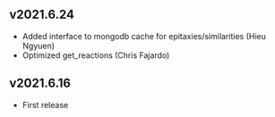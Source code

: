 

v2021.6.24
----------
* Added interface to mongodb cache for epitaxies/similarities (Hieu Ngyuen)
* Optimized get_reactions (Chris Fajardo)

v2021.6.16
----------------
* First release